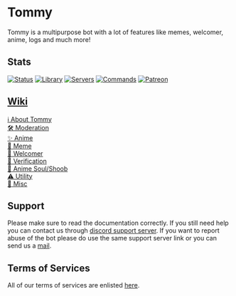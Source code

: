 # Tommy
Tommy is a multipurpose bot with a lot of features like memes, welcomer, anime, logs and much more!

## Stats
[![Status](https://img.shields.io/badge/dynamic/json?color=53e007&label=Status&query=status&url=https%3A%2F%2Fdiscord.bots.gg%2Fapi%2Fv1%2Fbots%2F697463492457922571)](https://top.gg/bot/697463492457922571)
[![Library](https://img.shields.io/badge/dynamic/json?color=0404cc&label=Library&query=libraryName&url=https%3A%2F%2Fdiscord.bots.gg%2Fapi%2Fv1%2Fbots%2F697463492457922571)](https://discord.bots.gg/bots/697463492457922571)
[![Servers](https://img.shields.io/badge/dynamic/json?color=738ADB&label=Servers&query=guildCount&url=https%3A%2F%2Fdiscord.bots.gg%2Fapi%2Fv1%2Fbots%2F697463492457922571)](https://top.gg/bot/697463492457922571)
[![Commands](https://img.shields.io/badge/dynamic/json?color=a8ff2e&label=Commands&query=shardCount&url=https%3A%2F%2Fdiscord.bots.gg%2Fapi%2Fv1%2Fbots%2F697463492457922571)](https://lazybuds.xyz/tommy)
[![Patreon](https://img.shields.io/badge/Donate-Patreon-orange.svg)](https://www.patreon.com/lazybuds) 

## [Wiki](https://github.com/LazyBuds/tommy/wiki)
<a href="https://github.com/LazyBuds/tommy/wiki/About-Tommy">ℹ️ About Tommy</a> <br>
<a href="https://github.com/LazyBuds/tommy/wiki/Moderation">🛠 Moderation</a> <br>
<a href="https://github.com/LazyBuds/tommy/wiki/Anime">✨ Anime</a> <br>
<a href="https://github.com/LazyBuds/tommy/wiki/Meme">🐸 Meme</a> <br>
<a href="https://github.com/LazyBuds/tommy/wiki/Welcomer">👋 Welcomer</a> <br>
<a href="https://github.com/LazyBuds/tommy/wiki/Verification">🚦 Verification</a> <br>
<a href="https://github.com/LazyBuds/tommy/wiki/Anime-Soul">🦊 Anime Soul/Shoob</a> <br>
<a href="https://github.com/LazyBuds/tommy/wiki/Utility">⚠ Utility</a> <br>
<a href="https://github.com/LazyBuds/tommy/wiki/Misc">🏒 Misc</a> <br>

## Support

Please make sure to read the documentation correctly. If you still need help you can contact us through [discord support server](https://discord.com/invite/A2SPMjZ).
If you want to report abuse of the bot please do use the same support server link or you can send us a [mail](mailto:contact@lazybuds.xyz).

## Terms of Services

All of our terms of services are enlisted [here](https://www.lazybuds.xyz/terms).
